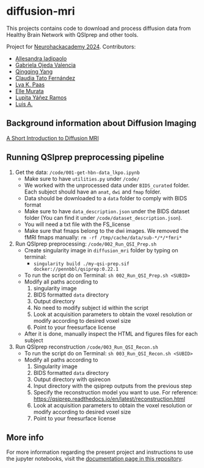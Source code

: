 # diffusion-mri
This projects contains code to download and process diffusion data from Healthy Brain Network with QSIprep and other tools.

Project for [Neurohackacademy 2024](https://github.com/NeuroHackademy2024). Contributors:

* [Allesandra Iadipaolo](https://github.com/aiadipaolo)
* [Gabriela Ojeda  Valencia](https://github.com/Ojvagab)
* [Qingqing Yang](https://github.com/Qingqing-Yang-177)
* [Claudia Tato Fernández](https://github.com/TatoCl)
* [Lya K. Paas](https://github.com/lilikapa)
* [Elle Murata](https://github.com/emucsb)
* [Lupita Yáñez Ramos](https://github.com/Lupitayanez)
* [Luis A.](https://github.com/LuisA00)

## Background information about Diffusion Imaging

[A Short Introduction to Diffusion MRI](https://docs.google.com/presentation/d/1gBYgj7bvX_WXeWhLaaVascgVg11U0I21FMfHWdSCMzU/edit#slide=id.g27fadbbc47c_2_0)

## Running QSIprep preprocessing pipeline

1. Get the data: `/code/001-get-hbn-data_lkpo.ipynb`
   - Make sure to have `utilities.py` under `/code/`
   - We worked with the unprocessed data under `BIDS_curated` folder. Each subject should have an `anat`, `dwi` and `fmap` folder. 
   - Data should be downloaded to a `data` folder to comply with BIDS format
   - Make sure to have `data_description.json` under the BIDS dataset folder (You can find it under `/code/dataset_description.json`).
   - You will need a txt file with the FS_license
   - Make sure that fmaps belong to the dwi images. We removed the fMRI fmaps manually: `rm -rf /tmp/cache/data/sub-*/*/*fmri*`
3. Run QSIprep preprocessing: `/code/002_Run_QSI_Prep.sh`
   - Create singularity image in `diffusion_mri` folder by typing on terminal:
      - `singularity build ./my-qsi-prep.sif docker://pennbbl/qsiprep:0.22.1`
   - To run the script do on Terminal: `sh 002_Run_QSI_Prep.sh <SUBID>`
   - Modify all paths according to
     1. singularity image
     2. BIDS formatted `data` directory
     3. Output directory
     4. No need to modify subject id within the script
     5. Look at acquisition parameters to obtain the voxel resolution or modify according to desired voxel size
     6. Point to your freesurface license
   - After it is done, manually inspect the HTML and figures files for each subject
4. Run QSIprep reconstruction `/code/003_Run_QSI_Recon.sh`
   - To run the script do on Terminal: `sh 003_Run_QSI_Recon.sh <SUBID>`
   - Modify all paths according to
      1. Singularity image
      2. BIDS formatted `data` directory
      3. Output directory with qsirecon
      4. Input directory with the qsiprep outputs from the previous step
      5. Specify the reconstruction model you want to use. For reference: https://qsiprep.readthedocs.io/en/latest/reconstruction.html
      6. Look at acquisition parameters to obtain the voxel resolution or modify according to desired voxel size
      7. Point to your freesurface license

## More info

For more information regarding the present project and instructions to use the jupyter notebooks, visit the [documentation page in this repository](https://github.com/NeuroHackademy2024/diffusion-mri/tree/main/documentation).

